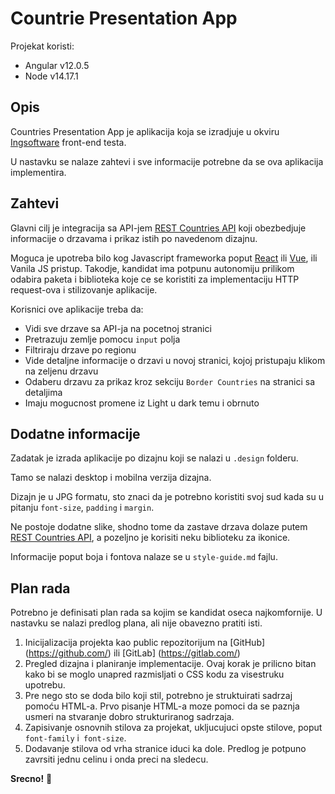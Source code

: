 # Countrie Presentation App

Projekat koristi:

- Angular v12.0.5
- Node v14.17.1

## Opis

Countries Presentation App je aplikacija koja se izradjuje u okviru [Ingsoftware](https://www.ingsoftware.com/) front-end testa.

U nastavku se nalaze zahtevi i sve informacije potrebne da se ova aplikacija implementira.

## Zahtevi

Glavni cilj je integracija sa API-jem [REST Countries API](https://restcountries.eu) koji obezbedjuje informacije o drzavama i prikaz istih po navedenom dizajnu.

Moguca je upotreba bilo kog Javascript frameworka poput [React](https://reactjs.org) ili [Vue](https://vuejs.org), ili Vanila JS pristup. Takodje, kandidat ima potpunu autonomiju prilikom odabira paketa i biblioteka koje ce se koristiti za implementaciju HTTP request-ova i stilizovanje aplikacije.

Korisnici ove aplikacije treba da:

- Vidi sve drzave sa API-ja na pocetnoj stranici
- Pretrazuju zemlje pomocu `input` polja
- Filtriraju drzave po regionu
- Vide detaljne informacije o drzavi u novoj stranici, kojoj pristupaju klikom na zeljenu drzavu
- Odaberu drzavu za prikaz kroz sekciju `Border Countries` na stranici sa detaljima
- Imaju mogucnost promene iz Light u dark temu i obrnuto

## Dodatne informacije

Zadatak je izrada aplikacije po dizajnu koji se nalazi u `.design` folderu.

Tamo se nalazi desktop i mobilna verzija dizajna.

Dizajn je u JPG formatu, sto znaci da je potrebno koristiti svoj sud kada su u pitanju `font-size`, `padding` i `margin`.

Ne postoje dodatne slike, shodno tome da zastave drzava dolaze putem [REST Countries API](https://restcountries.eu), a pozeljno je korisiti neku biblioteku za ikonice.

Informacije poput boja i fontova nalaze se u `style-guide.md` fajlu.

## Plan rada

Potrebno je definisati plan rada sa kojim se kandidat oseca najkomfornije. U nastavku se nalazi predlog plana, ali nije obavezno pratiti isti.

1. Inicijalizacija projekta kao public repozitorijum na [GitHub] (https://github.com/) ili [GitLab] (https://gitlab.com/)
2. Pregled dizajna i planiranje implementacije. Ovaj korak je prilicno bitan kako bi se moglo unapred razmisljati o CSS kodu za visestruku upotrebu.
3. Pre nego sto se doda bilo koji stil, potrebno je struktuirati sadrzaj pomoću HTML-a. Prvo pisanje HTML-a moze pomoci da se paznja usmeri na stvaranje dobro strukturiranog sadrzaja.
4. Zapisivanje osnovnih stilova za projekat, ukljucujuci opste stilove, poput `font-family` i` font-size`.
5. Dodavanje stilova od vrha stranice iduci ka dole. Predlog je potpuno zavrsiti jednu celinu i onda preci na sledecu.

**Srecno!** 🚀
